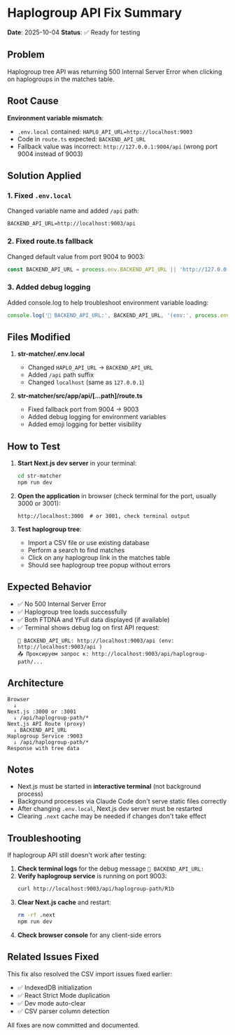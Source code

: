 # Haplogroup API Fix Summary

**Date**: 2025-10-04
**Status**: ✅ Ready for testing

## Problem

Haplogroup tree API was returning 500 Internal Server Error when clicking on haplogroups in the matches table.

## Root Cause

**Environment variable mismatch**:
- `.env.local` contained: `HAPLO_API_URL=http://localhost:9003`
- Code in `route.ts` expected: `BACKEND_API_URL`
- Fallback value was incorrect: `http://127.0.0.1:9004/api` (wrong port 9004 instead of 9003)

## Solution Applied

### 1. Fixed `.env.local`
Changed variable name and added `/api` path:
```env
BACKEND_API_URL=http://localhost:9003/api
```

### 2. Fixed route.ts fallback
Changed default value from port 9004 to 9003:
```typescript
const BACKEND_API_URL = process.env.BACKEND_API_URL || 'http://127.0.0.1:9003/api'
```

### 3. Added debug logging
Added console.log to help troubleshoot environment variable loading:
```typescript
console.log('🔧 BACKEND_API_URL:', BACKEND_API_URL, '(env:', process.env.BACKEND_API_URL, ')');
```

## Files Modified

1. **str-matcher/.env.local**
   - Changed `HAPLO_API_URL` → `BACKEND_API_URL`
   - Added `/api` path suffix
   - Changed `localhost` (same as `127.0.0.1`)

2. **str-matcher/src/app/api/[...path]/route.ts**
   - Fixed fallback port from 9004 → 9003
   - Added debug logging for environment variables
   - Added emoji logging for better visibility

## How to Test

1. **Start Next.js dev server** in your terminal:
   ```bash
   cd str-matcher
   npm run dev
   ```

2. **Open the application** in browser (check terminal for the port, usually 3000 or 3001):
   ```
   http://localhost:3000  # or 3001, check terminal output
   ```

3. **Test haplogroup tree**:
   - Import a CSV file or use existing database
   - Perform a search to find matches
   - Click on any haplogroup link in the matches table
   - Should see haplogroup tree popup without errors

## Expected Behavior

- ✅ No 500 Internal Server Error
- ✅ Haplogroup tree loads successfully
- ✅ Both FTDNA and YFull data displayed (if available)
- ✅ Terminal shows debug log on first API request:
  ```
  🔧 BACKEND_API_URL: http://localhost:9003/api (env: http://localhost:9003/api )
  📤 Проксируем запрос к: http://localhost:9003/api/haplogroup-path/...
  ```

## Architecture

```
Browser
  ↓
Next.js :3000 or :3001
  ↓ /api/haplogroup-path/*
Next.js API Route (proxy)
  ↓ BACKEND_API_URL
Haplogroup Service :9003
  ↓ /api/haplogroup-path/*
Response with tree data
```

## Notes

- Next.js must be started in **interactive terminal** (not background process)
- Background processes via Claude Code don't serve static files correctly
- After changing `.env.local`, Next.js dev server must be restarted
- Clearing `.next` cache may be needed if changes don't take effect

## Troubleshooting

If haplogroup API still doesn't work after testing:

1. **Check terminal logs** for the debug message `🔧 BACKEND_API_URL:`
2. **Verify haplogroup service** is running on port 9003:
   ```bash
   curl http://localhost:9003/api/haplogroup-path/R1b
   ```
3. **Clear Next.js cache** and restart:
   ```bash
   rm -rf .next
   npm run dev
   ```
4. **Check browser console** for any client-side errors

## Related Issues Fixed

This fix also resolved the CSV import issues fixed earlier:
- ✅ IndexedDB initialization
- ✅ React Strict Mode duplication
- ✅ Dev mode auto-clear
- ✅ CSV parser column detection

All fixes are now committed and documented.
